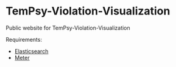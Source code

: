 # TemPsy-Violation-Visualization
Public website for TemPsy-Violation-Visualization

Requirements:
* [Elasticsearch](https://www.elastic.co/products/elasticsearch)
* [Meter](https://www.meteor.com/)
